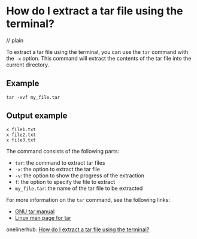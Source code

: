 # How do I extract a tar file using the terminal?
// plain

To extract a tar file using the terminal, you can use the `tar` command with the `-x` option. This command will extract the contents of the tar file into the current directory.

## Example

```
tar -xvf my_file.tar
```

## Output example

```
x file1.txt
x file2.txt
x file3.txt
```

The command consists of the following parts:
- `tar`: the command to extract tar files
- `-x`: the option to extract the tar file
- `-v`: the option to show the progress of the extraction
- `f`: the option to specify the file to extract
- `my_file.tar`: the name of the tar file to be extracted

For more information on the `tar` command, see the following links:
- [GNU tar manual](https://www.gnu.org/software/tar/manual/html_node/tar_6.html)
- [Linux man page for tar](http://man7.org/linux/man-pages/man1/tar.1.html)

onelinerhub: [How do I extract a tar file using the terminal?](https://onelinerhub.com/cli-tar/how-do-i-extract-a-tar-file-using-the-terminal)